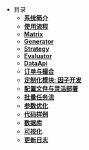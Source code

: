 <!-- docs/_sidebar.md --> 
- 目录
  - [**系统简介**](1_系统说明/system.md)
  - [**使用流程**](2_使用流程/flow.md)
  - [**Matrix**](3_接口说明/Matrix/matrix.md)
  - [**Generator**](3_接口说明/策略/generator.md)
  - [**Strategy**](3_接口说明/策略/strategy.md)
  - [**Evaluator**](3_接口说明/评价/evaluator.md)
  - [**DataApi**](3_接口说明/数据模型/set_model_view.md)
  - [**订单与撮合**](4_其他组件/market_components.md)
  - [**定制化模块: 因子开发**](5_定制化模块_截面因子开发/signal.md)
  <!-- - [**定制化模块: 模型训练**](10_机器学习容器/torch.md) -->
  - [**配置文件与灵活部署**](6_参数配置/configer.md)
  - [**批量任务流**](9_workflow/batch.md)
  - [**参数优化**](9_workflow/optim.md)
  - [**代码样例**](8_测例代码/index.md)
  - [**数据库**](3_接口说明/数据库/DatabaseAPI.md)
  - [**可视化**](7_可视化模块/plot.md)
  - [**更新日志**](11_更新日志/relaerse_note.md)
  
  
